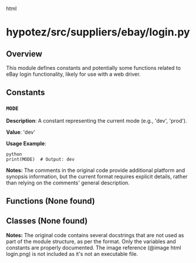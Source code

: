 html
<h1>hypotez/src/suppliers/ebay/login.py</h1>

<h2>Overview</h2>
<p>This module defines constants and potentially some functions related to eBay login functionality, likely for use with a web driver.</p>

<h2>Constants</h2>

<h3><code>MODE</code></h3>

<p><strong>Description</strong>: A constant representing the current mode (e.g., 'dev', 'prod').</p>

<p><strong>Value</strong>: 'dev'</p>

<p><strong>Usage Example</strong>: </p>
<pre><code>python
print(MODE)  # Output: dev
</code></pre>



<p><strong>Notes:</strong> The comments in the original code provide additional platform and synopsis information, but the current format requires explicit details, rather than relying on the comments' general description.</p>


<h2>Functions (None found)</h2>

<h2>Classes (None found)</h2>


<p><strong>Notes:</strong> The original code contains several docstrings that are not used as part of the module structure, as per the format.  Only the variables and constants are properly documented.  The image reference (@image html login.png) is not included as it's not an executable file.</p>